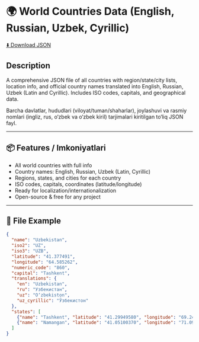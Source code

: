 # 🌍 World Countries Data (English, Russian, Uzbek, Cyrillic)

[⬇️ Download JSON](./countries_full_translations.json)

## Description

A comprehensive JSON file of all countries with region/state/city lists, location info, and official country names translated into English, Russian, Uzbek (Latin and Cyrillic). Includes ISO codes, capitals, and geographical data.

Barcha davlatlar, hududlari (viloyat/tuman/shaharlar), joylashuvi va rasmiy nomlari (ingliz, rus, o‘zbek va o‘zbek kiril) tarjimalari kiritilgan to‘liq JSON fayl.

---

## 📦 Features / Imkoniyatlari

- All world countries with full info
- Country names: English, Russian, Uzbek (Latin, Cyrillic)
- Regions, states, and cities for each country
- ISO codes, capitals, coordinates (latitude/longitude)
- Ready for localization/internationalization
- Open-source & free for any project

---

## 📂 File Example

```json
{
  "name": "Uzbekistan",
  "iso2": "UZ",
  "iso3": "UZB",
  "latitude": "41.377491",
  "longitude": "64.585262",
  "numeric_code": "860",
  "capital": "Tashkent",
  "translations": {
    "en": "Uzbekistan",
    "ru": "Узбекистан",
    "uz": "O‘zbekiston",
    "uz_cyrillic": "Ўзбекистон"
  },
  "states": [
    {"name": "Tashkent", "latitude": "41.29949580", "longitude": "69.24007340"},
    {"name": "Namangan", "latitude": "41.05100370", "longitude": "71.09731700"}
  ]
}
